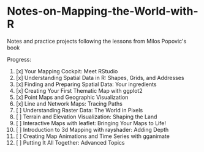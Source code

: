 # Notes-on-Mapping-the-World-with-R
Notes and practice projects following the lessons from Milos Popovic's book

Progress:
1. [x] Your Mapping Cockpit: Meet RStudio
2. [x] Understanding Spatial Data in R: Shapes, Grids, and Addresses
3. [x] Finding and Preparing Spatial Data: Your ingredients
4. [x] Creating Your First Thematic Map with ggplot2
5. [x] Point Maps and Geographic Visualization
6. [x] Line and Network Maps: Tracing Paths
7. [ ] Understanding Raster Data: The World in Pixels
8. [ ] Terrain and Elevation Visualization: Shaping the Land
9. [ ] Interactive Maps with leaflet: Bringing Your Maps to Life!
10. [ ] Introduction to 3d Mapping with rayshader: Adding Depth
11. [ ] Creating Map Animations and Time Series with gganimate
12. [ ] Putting It All Together: Advanced Topics
